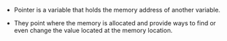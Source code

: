 * Pointer is a variable that holds the memory address of another variable. 

* They point where the memory is allocated and provide ways to find or even change the value located at the memory location. 
